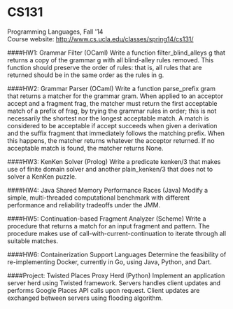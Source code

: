 CS131
=====

Programming Languages, Fall '14<br/>
Course website: http://www.cs.ucla.edu/classes/spring14/cs131/

####HW1: Grammar Filter (OCaml)
Write a function filter_blind_alleys g that returns a copy of the grammar g with all blind-alley rules removed. This function should preserve the order of rules: that is, all rules that are returned should be in the same order as the rules in g.

####HW2: Grammar Parser (OCaml)
Write a function parse_prefix gram that returns a matcher for the grammar gram. When applied to an acceptor accept and a fragment frag, the matcher must return the first acceptable match of a prefix of frag, by trying the grammar rules in order; this is not necessarily the shortest nor the longest acceptable match. A match is considered to be acceptable if accept succeeds when given a derivation and the suffix fragment that immediately follows the matching prefix. When this happens, the matcher returns whatever the acceptor returned. If no acceptable match is found, the matcher returns None.

####HW3: KenKen Solver (Prolog)
Write a predicate kenken/3 that makes use of finite domain solver and another plain_kenken/3 that does not to solver a KenKen puzzle.

####HW4: Java Shared Memory Performance Races (Java)
Modify a simple, multi-threaded computational benchmark with different performance and reliability tradeoffs under the JMM.

####HW5: Continuation-based Fragment Analyzer (Scheme)
Write a procedure that returns a match for an input fragment and pattern. The procedure makes use of call-with-current-continuation to iterate through all suitable matches.

####HW6: Containerization Support Languages
Determine the feasibility of re-implementing Docker, currently in Go, using Java, Python, and Dart. 

####Project: Twisted Places Proxy Herd (Python)
Implement an application server herd using Twisted framework. Servers handles client updates and performs Google Places API calls upon request. Client updates are exchanged between servers using flooding algorithm.
